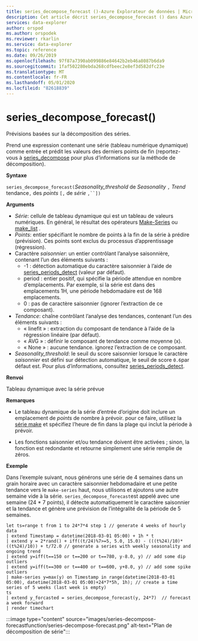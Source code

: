 ```yaml
---
title: series_decompose_forecast ()-Azure Explorateur de données | Microsoft Docs
description: Cet article décrit series_decompose_forecast () dans Azure Explorateur de données.
services: data-explorer
author: orspod
ms.author: orspodek
ms.reviewer: rkarlin
ms.service: data-explorer
ms.topic: reference
ms.date: 09/26/2019
ms.openlocfilehash: 97f87a7390ab099886e84642b2eb46a8087b6da9
ms.sourcegitcommit: 1faf502280ebda268cdfbeec2e8ef3d582dfc23e
ms.translationtype: MT
ms.contentlocale: fr-FR
ms.lasthandoff: 05/01/2020
ms.locfileid: "82618839"
---
```

# <a name="series_decompose_forecast"></a>series_decompose_forecast()

Prévisions basées sur la décomposition des séries.

Prend une expression contenant une série (tableau numérique dynamique) comme entrée et prédit les valeurs des derniers points de fin (reportez-vous à [series_decompose](series-decomposefunction.md) pour plus d’informations sur la méthode de décomposition).
 
**Syntaxe**

`series_decompose_forecast(`*Seasonality_threshold* de *Seasonality* `,` *Trend* tendance`,` des *points* `[,` de *série* `,``])`

**Arguments**

* *Série*: cellule de tableau dynamique qui est un tableau de valeurs numériques. En général, le résultat des opérateurs [Make-Series](make-seriesoperator.md) ou [make_list](makelist-aggfunction.md) .
* *Points*: entier spécifiant le nombre de points à la fin de la série à prédire (prévision). Ces points sont exclus du processus d’apprentissage (régression).
* Caractère *saisonnier*: un entier contrôlant l’analyse saisonnière, contenant l’un des éléments suivants :
    * -1 : détection automatique du caractère saisonnier à l’aide de [series_periods_detect](series-periods-detectfunction.md) (valeur par défaut). 
    * period : entier positif, qui spécifie la période attendue en nombre d’emplacements. Par exemple, si la série est dans des emplacements 1H, une période hebdomadaire est de 168 emplacements.
    * 0 : pas de caractère saisonnier (ignorer l’extraction de ce composant).   
* *Tendance*: chaîne contrôlant l’analyse des tendances, contenant l’un des éléments suivants :
    * « linefit » : extraction du composant de tendance à l’aide de la régression linéaire (par défaut).    
    * « AVG » : définir le composant de tendance comme moyenne (x).
    * « None » : aucune tendance. ignorez l’extraction de ce composant.   
* *Seasonality_threshold*: le seuil du score saisonnier lorsque le caractère *saisonnier* est défini sur détection automatique, le seuil de score `0.6`par défaut est. Pour plus d’informations, consultez [series_periods_detect](series-periods-detectfunction.md).

**Renvoi**

 Tableau dynamique avec la série prévue
  

**Remarques**

* Le tableau dynamique de la série d’entrée d’origine doit inclure un emplacement de *points* de nombre à prévoir. pour ce faire, utilisez la [série make](make-seriesoperator.md) et spécifiez l’heure de fin dans la plage qui inclut la période à prévoir.
    
* Les fonctions saisonnier et/ou tendance doivent être activées ; sinon, la fonction est redondante et retourne simplement une série remplie de zéros.

**Exemple**

Dans l’exemple suivant, nous générons une série de 4 semaines dans un grain horaire avec un caractère saisonnier hebdomadaire et une petite tendance vers le `make-series` haut, nous utilisons et ajoutons une autre semaine vide à la série. `series_decompose_forecast`est appelé avec une semaine (24 * 7 points), il détecte automatiquement le caractère saisonnier et la tendance et génère une prévision de l’intégralité de la période de 5 semaines. 

```kusto
let ts=range t from 1 to 24*7*4 step 1 // generate 4 weeks of hourly data
| extend Timestamp = datetime(2018-03-01 05:00) + 1h * t 
| extend y = 2*rand() + iff((t/24)%7>=5, 5.0, 15.0) - (((t%24)/10)*((t%24)/10)) + t/72.0 // generate a series with weekly seasonality and ongoing trend
| extend y=iff(t==150 or t==200 or t==780, y-8.0, y) // add some dip outliers
| extend y=iff(t==300 or t==400 or t==600, y+8.0, y) // add some spike outliers
| make-series y=max(y) on Timestamp in range(datetime(2018-03-01 05:00), datetime(2018-03-01 05:00)+24*7*5h, 1h); // create a time series of 5 weeks (last week is empty)
ts 
| extend y_forcasted = series_decompose_forecast(y, 24*7)  // forecast a week forward
| render timechart 
```

:::image type="content" source="images/series-decompose-forecastfunction/series-decompose-forecast.png" alt-text="Plan de décomposition de série":::
